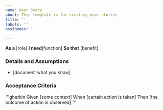 ```yaml
---
name: User Story
about: This template is for creating user stories
title: ''
labels: ''
assignees: ''

---
```


**As a** [role]
**I need**[function]
**So that** [benefit]

### Details and Assumptions
* [document what you know]

### Acceptance Criteria

'''gherkin
Given [some context]
When [certain action is taken]
Then [the outcome of action is observed]
'''
